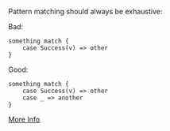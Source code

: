 Pattern matching should always be exhaustive:

 Bad:

    something match {
        case Success(v) => other
    }

 Good:

    something match {
        case Success(v) => other
        case _ => another
    }

 [More Info](http://www.scala-lang.org/files/archive/spec/2.11/08-pattern-matching.html)
